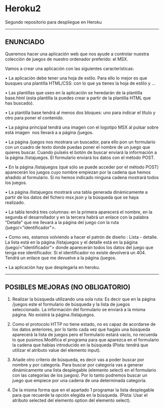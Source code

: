 # Heroku2
Segundo repositorio para despliegue en Heroku


-----------------------------------------------------
ENUNCIADO
-----------------------------------------------------

Queremos hacer una aplicación web que nos ayude a controlar nuestra colección de juegos de nuestro ordenador preferido: el MSX.

Vamos a crear una aplicación con las siguientes características:

• La aplicación debe tener una hoja de estilo. Para ello lo mejor es que busques una plantilla HTML/CSS: con lo que ya tienes la hoja de estilo y ...

• Las plantillas que uses en la aplicación se heredarán de la plantilla base.html (esta plantilla la puedes crear a partir de la plantilla HTML que has buscado).

• La plantilla base tendrá al menos dos bloques: uno para indicar el título y otro para poner el contenido.

• La página principal tendrá una imagen con el logotipo MSX al pulsar sobre está imagen  nos llevará a a página /juegos.

• La página /juegos nos mostrara un buscador, para ello pon un formulario con un cuadro de texto donde puedas poner el nombre de un juego que quieres buscar. Cuando pulséis el botón de buscar enviará la información a la página /listajuegos. El formulario enviará los datos con el método POST.

• En la página /listajuegos (qué sólo se puede acceder por el método POST) aparecerán los juegos cuyo nombre empiezan por la cadena que hemos añadido al formulario. Si no hemos indicado ninguna cadena mostrará todos los juegos.

• La página /listajuegos mostrará una tabla generada dinámicamente a partir de los datos del fichero msx.json y la búsqueda que se haya realizado.

• La tabla tendrá tres columnas: en la primera aparecerá el nombre, en la segunda el desarrollador y en la tercera habrá un enlace con la palabra “Detalle” que me llevará a la página del juego con la ruta /juego/<"identificador">.

• Como ves, estamos volviendo a hacer el patrón de diseño : Lista - detalle. La lista está en la página /listajuegos y el detalle está en la página /juego/<"identificador"> donde aparecerán todos los datos del juego que tenga ese identificador. Si el identificador no existe devolverá un 404. Tendrá un enlace que me devuelve a la página /juegos.

• La aplicación hay que desplegarla en heroku.

-----------------------------------------------------
POSIBLES MEJORAS (NO OBLIGATORIO)
-----------------------------------------------------

1. Realizar la búsqueda utilizando una sola ruta: Es decir que en la página /juegos este el formulario de búsqueda y la lista de juegos seleccionado. La información del formulario se enviará a la misma página. No existirá la página /listajuegos.

2. Como el protocolo HTTP no tiene estado, no es capaz de acordarse de los datos anteriores, por lo tanto cada vez que hagáis una búsqueda aparecerá la lista de juegos pero el formulario estará vacío, no recuerda lo que pusimos.Modifica el programa para que aparezca en el formulario la cadena que habías introducido en la búsqueda (Pista: tendrá que utilizar el atributo value del elemento input).

3. Añade otro criterio de búsqueda, es decir vas a poder buscar por nombre y por categoría. Para buscar por categoría vas a generar dinámicamente una lista desplegable (elemento select) en el formulario con las categorías de los juegos). Por lo tanto podremos buscar un juego que empiece por una cadena de una determinada categoría.

4. De la misma forma que en el apartado 1 programar la lista desplegable para que recuerde la opción elegida en la búsqueda. (Pista: Usar el atributo selected del elemento option del elemento select).
